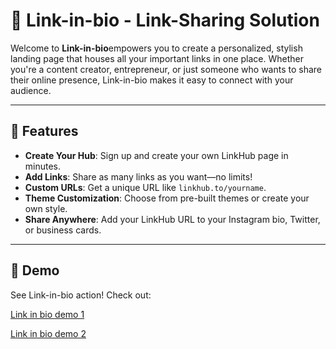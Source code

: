 # 🌟 Link-in-bio - Link-Sharing Solution

Welcome to **Link-in-bio**empowers you to create a personalized, stylish landing page that houses all your important links in one place. Whether you're a content creator, entrepreneur, or just someone who wants to share their online presence, Link-in-bio makes it easy to connect with your audience.

---

## 🚀 Features

- **Create Your Hub**: Sign up and create your own LinkHub page in minutes.
- **Add Links**: Share as many links as you want—no limits!
- **Custom URLs**: Get a unique URL like `linkhub.to/yourname`.
- **Theme Customization**: Choose from pre-built themes or create your own style.
- **Share Anywhere**: Add your LinkHub URL to your Instagram bio, Twitter, or business cards.

---

## 🎥 Demo

See Link-in-bio action! Check out:

[Link in bio demo 1](src/images/link-in-bio-demo-1.png)

[Link in bio demo 2](src/images/link-in-bio-demo-2.png)
